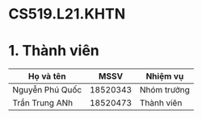 # CS519.L21.KHTN

# 1. Thành viên

| Họ và tên | MSSV | Nhiệm vụ |
| --------- | ---- | -------- |
| Nguyễn Phú Quốc | 18520343 | Nhóm trưởng |
| Trần Trung ANh | 18520473 | Thành viên |